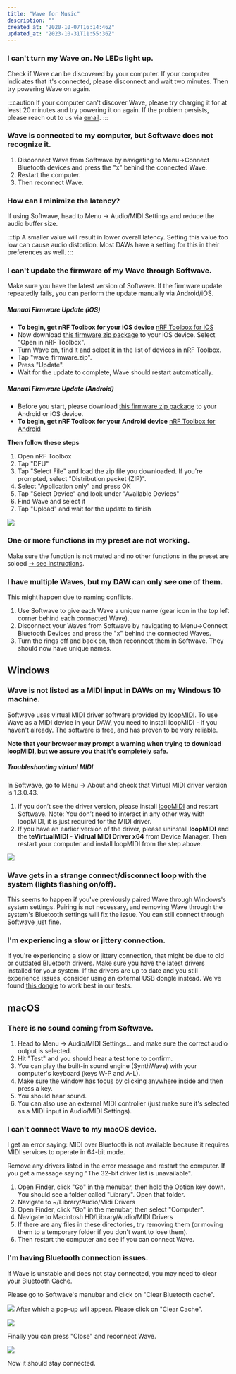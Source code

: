 ```yaml
---
title: "Wave for Music"
description: ""
created_at: "2020-10-07T16:14:46Z"
updated_at: "2023-10-31T11:55:36Z"
---
```


### I can't turn my Wave on. No LEDs light up.

Check if Wave can be discovered by your computer. If your computer indicates that it's connected, please disconnect and wait two minutes. Then try powering Wave on again.

:::caution
If your computer can't discover Wave, please try charging it for at least 20 minutes and try powering it on again. If the problem persists, please reach out to us via [email](mailto:wave@genkiinstruments.com).
:::

### Wave is connected to my computer, but Softwave does not recognize it.

1. Disconnect Wave from Softwave by navigating to Menu-&gt;Connect Bluetooth devices and press the "x" behind the connected Wave.
2. Restart the computer.
3. Then reconnect Wave.

### How can I minimize the latency?

If using Softwave, head to Menu → Audio/MIDI Settings and reduce the audio buffer size.

:::tip
A smaller value will result in lower overall latency.
Setting this value too low can cause audio distortion.
Most DAWs have a setting for this in their preferences as well.
:::

### I can't update the firmware of my Wave through Softwave.

Make sure you have the latest version of Softwave. If the firmware update repeatedly fails, you can perform the update manually via Android/iOS.

##### Manual Firmware Update (iOS)

- **To begin, get nRF Toolbox for your iOS device**
  [nRF Toolbox for iOS](https://apps.apple.c/src/app/nrf-toolbox/id820906058)
- Now download [this firmware zip package](https://github.com/genkiinstruments/releases/releases/tag/wave_firmware) to your iOS device. Select "Open in nRF Toolbox".
- Turn Wave on, find it and select it in the list of devices in nRF Toolbox.
- Tap "wave_firmware.zip".
- Press "Update".
- Wait for the update to complete, Wave should restart automatically.

##### Manual Firmware Update (Android)

- Before you start, please download [this firmware zip package](https://github.com/genkiinstruments/releases/releases/tag/wave_firmware) to your Android or iOS device.
- **To begin, get nRF Toolbox for your Android device**
  [nRF Toolbox for Android](https://play.google.com/store/apps/details?id=no.nordicsemi.android.nrftoolbox&hl=en&gl=US)

**Then follow these steps**

1. Open nRF Toolbox
2. Tap "DFU"
3. Tap "Select File" and load the zip file you downloaded. If you're prompted, select "Distribution packet (ZIP)".
4. Select "Application only" and press OK
5. Tap "Select Device" and look under "Available Devices"
6. Find Wave and select it
7. Tap "Upload" and wait for the update to finish

![](../../../../assets/images/article_360014089577_image_0.jpg)

### One or more functions in my preset are not working.

Make sure the function is not muted and no other functions in the preset are soloed [-&gt; see instructions](/wave-for-music/functions/overview/).

### I have multiple Waves, but my DAW can only see one of them.

This might happen due to naming conflicts.

1. Use Softwave to give each Wave a unique name (gear icon in the top left corner behind each connected Wave).
2. Disconnect your Waves from Softwave by navigating to Menu-&gt;Connect Bluetooth Devices and press the "x" behind the connected Waves.
3. Turn the rings off and back on, then reconnect them in Softwave. They should now have unique names.

## Windows

### Wave is not listed as a MIDI input in DAWs on my Windows 10 machine.

Softwave uses virtual MIDI driver software provided by [loopMIDI](https://www.tobias-erichsen.de/software/loopmidi.html). To use Wave as a MIDI device in your DAW, you need to install loopMIDI - if you haven't already. The software is free, and has proven to be very reliable.

**Note that your browser may prompt a warning when trying to download loopMIDI, but we assure you that it's completely safe.**

##### Troubleshooting virtual MIDI

In Softwave, go to Menu → About and check that Virtual MIDI driver version is 1.3.0.43.

1. If you don’t see the driver version, please install [loopMIDI](https://www.tobias-erichsen.de/software/loopmidi.html) and restart Softwave. Note: You don’t need to interact in any other way with loopMIDI, it is just required for the MIDI driver.
2. If you have an earlier version of the driver, please uninstall **loopMIDI** and the **teVirtualMIDI - Vidrual MIDI Driver x64** from Device Manager. Then restart your computer and install loopMIDI from the step above.

![](../../../../assets/images/article_360014089577_image_1.jpg)

### Wave gets in a strange connect/disconnect loop with the system (lights flashing on/off).

This seems to happen if you've previously paired Wave through Windows's system settings. Pairing is not necessary, and removing Wave through the system's Bluetooth settings will fix the issue. You can still connect through Softwave just fine.

### I'm experiencing a slow or jittery connection.

If you're experiencing a slow or jittery connection, that might be due to old or outdated Bluetooth drivers. Make sure you have the latest drivers installed for your system. If the drivers are up to date and you still experience issues, consider using an external USB dongle instead. We've found [this dongle](https://www.iogear.com/product/GBU521/) to work best in our tests.

## macOS

### There is no sound coming from Softwave.

1. Head to Menu → Audio/MIDI Settings... and make sure the correct audio output is selected.
2. Hit "Test" and you should hear a test tone to confirm.
3. You can play the built-in sound engine (SynthWave) with your computer's keyboard (keys W-P and A-L).
4. Make sure the window has focus by clicking anywhere inside and then press a key.
5. You should hear sound.
6. You can also use an external MIDI controller (just make sure it's selected as a MIDI input in Audio/MIDI Settings).

### I can't connect Wave to my macOS device.

I get an error saying: MIDI over Bluetooth is not available because it requires MIDI services to operate in 64-bit mode.

Remove any drivers listed in the error message and restart the computer. If you get a message saying "The 32-bit driver list is unavailable".

1. Open Finder, click "Go" in the menubar, then hold the Option key down. You should see a folder called "Library". Open that folder.
2. Navigate to ~/Library/Audio/Midi Drivers
3. Open Finder, click "Go" in the menubar, then select "Computer".
4. Navigate to Macintosh HD/Library/Audio/MIDI Drivers
5. If there are any files in these directories, try removing them (or moving them to a temporary folder if you don't want to lose them).
6. Then restart the computer and see if you can connect Wave.

### I'm having Bluetooth connection issues.

If Wave is unstable and does not stay connected, you may need to clear your Bluetooth Cache.

Please go to Softwave's manubar and click on "Clear Bluetooth cache".

![](../../../../assets/images/softwave-clear-bluetooth-1.png)
After which a pop-up will appear. Please click on "Clear Cache".

![](../../../../assets/images/softwave-clear-bluetooth-2.png)

Finally you can press "Close" and reconnect Wave.

![](../../../../assets/images/softwave-clear-bluetooth-3.png)

Now it should stay connected.
